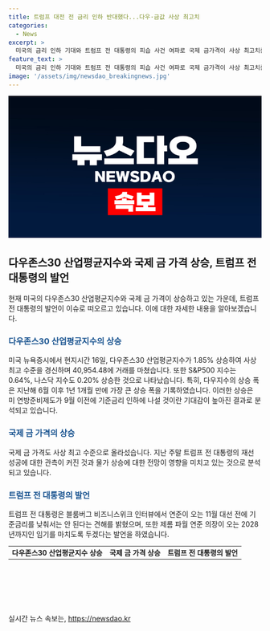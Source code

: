```yaml
---
title: 트럼프 대전 전 금리 인하 반대했다...다우·금값 사상 최고치
categories:
  - News
excerpt: >
  미국의 금리 인하 기대와 트럼프 전 대통령의 피습 사건 여파로 국제 금가격이 사상 최고치를 기록하며 안전 자산으로 몰린다. 뉴욕증시는 다우지수 1.85% 상승으로 새로운 최고치를 경신했고, 연준의 기준금리 인하 기대로 상승이 예상된다. 또한, 트럼프 전 대통령의 재선 가능성으로 금값 또한 상승하는 추세이며, 트럼프 전 대통령은 11월 대선 전에 기준금리 인하를 반대하는 입장을 밝혔다.
feature_text: >
  미국의 금리 인하 기대와 트럼프 전 대통령의 피습 사건 여파로 국제 금가격이 사상 최고치를 기록하며 안전 자산으로 몰린다. 뉴욕증시는 다우지수 1.85% 상승으로 새로운 최고치를 경신했고, 연준의 기준금리 인하 기대로 상승이 예상된다. 또한, 트럼프 전 대통령의 재선 가능성으로 금값 또한 상승하는 추세이며, 트럼프 전 대통령은 11월 대선 전에 기준금리 인하를 반대하는 입장을 밝혔다.
image: '/assets/img/newsdao_breakingnews.jpg'
---
```


<p><img src="/assets/img/newsdao_breakingnews.jpg" alt="implanttips 속보" /></p>

<h2 data-ke-size="size26">다우존스30 산업평균지수와 국제 금 가격 상승, 트럼프 전 대통령의 발언</h2>

<p data-ke-size="size16">현재 미국의 다우존스30 산업평균지수와 국제 금 가격이 상승하고 있는 가운데, 트럼프 전 대통령의 발언이 이슈로 떠오르고 있습니다. 이에 대한 자세한 내용을 알아보겠습니다.</p>

<h3><b><span style="color: #1a5490;">다우존스30 산업평균지수의 상승</span></b></h3>

<p data-ke-size="size16">미국 뉴욕증시에서 현지시간 16일, 다우존스30 산업평균지수가 1.85% 상승하여 사상 최고 수준을 경신하며 40,954.48에 거래를 마쳤습니다. 또한 S&P500 지수는 0.64%, 나스닥 지수도 0.20% 상승한 것으로 나타났습니다. 특히, 다우지수의 상승 폭은 지난해 6월 이후 1년 1개월 만에 가장 큰 상승 폭을 기록하였습니다. 이러한 상승은 미 연방준비제도가 9월 이전에 기준금리 인하에 나설 것이란 기대감이 높아진 결과로 분석되고 있습니다.</p>

<h3><b><span style="color: #1a5490;">국제 금 가격의 상승</span></b></h3>

<p data-ke-size="size16">국제 금 가격도 사상 최고 수준으로 올라섰습니다. 지난 주말 트럼프 전 대통령의 재선 성공에 대한 관측이 커진 것과 물가 상승에 대한 전망이 영향을 미치고 있는 것으로 분석되고 있습니다. </p>

<h3><b><span style="color: #1a5490;">트럼프 전 대통령의 발언</span></b></h3>

<p data-ke-size="size16">트럼프 전 대통령은 블룸버그 비즈니스위크 인터뷰에서 연준이 오는 11월 대선 전에 기준금리를 낮춰서는 안 된다는 견해를 밝혔으며, 또한 제롬 파월 연준 의장이 오는 2028년까지인 임기를 마치도록 두겠다는 발언을 하였습니다.</p>

<table>
  <tbody>
    <tr>
      <td style="text-align: center; height: 17px;"><b>다우존스30 산업평균지수 상승</b></td>
      <td style="text-align: center; height: 17px;"><b>국제 금 가격 상승</b></td>
      <td style="text-align: center; height: 17px;"><b>트럼프 전 대통령의 발언</b></td>
  </tr>
  </tbody>
</table>

<p data-ke-size="size16">&nbsp;</p>

<p data-ke-size="size16">&nbsp;</p>

<p data-ke-size="size16">&nbsp;</p>
실시간 뉴스 속보는, <a href="https://newsdao.kr" rel="dofollow">https://newsdao.kr</a>


